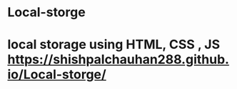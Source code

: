# Local-storge

# local storage using HTML, CSS , JS https://shishpalchauhan288.github.io/Local-storge/ 
